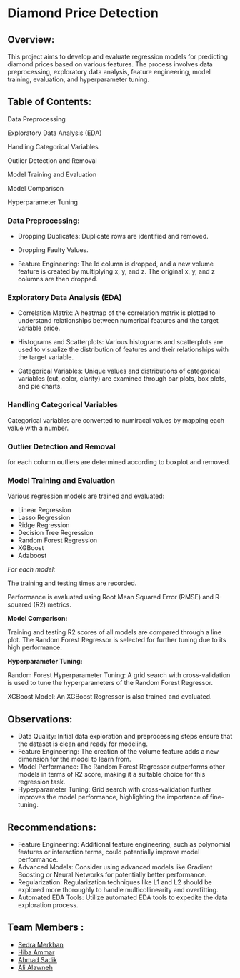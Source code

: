 # Diamond Price Detection

## Overview:

This project aims to develop and evaluate regression models for predicting diamond prices
based on various features. The process involves data preprocessing, exploratory data analysis, feature engineering, model training, evaluation, and hyperparameter tuning.

## Table of Contents:

Data Preprocessing

Exploratory Data Analysis (EDA)

Handling Categorical Variables

Outlier Detection and Removal

Model Training and Evaluation

Model Comparison

Hyperparameter Tuning

### Data Preprocessing:

- Dropping Duplicates: Duplicate rows are identified and removed.

- Dropping Faulty Values.

- Feature Engineering: The Id column is dropped, and a new volume feature is created by multiplying x, y, and z. The original x, y, and z columns are then dropped.

### Exploratory Data Analysis (EDA)

- Correlation Matrix: A heatmap of the correlation matrix is plotted to understand relationships between numerical features and the target variable price.

- Histograms and Scatterplots: Various histograms and scatterplots are used to visualize the distribution of features and their relationships with the target variable.

- Categorical Variables: Unique values and distributions of categorical variables (cut, color, clarity) are examined through bar plots, box plots, and pie charts.

### Handling Categorical Variables

Categorical variables are converted to numiracal values by mapping each value with a number.

### Outlier Detection and Removal

for each column outliers are determined according to boxplot and removed.

### Model Training and Evaluation

Various regression models are trained and evaluated:

- Linear Regression
- Lasso Regression
- Ridge Regression
- Decision Tree Regression
- Random Forest Regression
- XGBoost
- Adaboost

*For each model:*

The training and testing times are recorded.

Performance is evaluated using Root Mean Squared Error (RMSE) and R-squared (R2) metrics.

**Model Comparison:**

Training and testing R2 scores of all models are compared through a line plot. The Random Forest Regressor is selected for further tuning due to its high performance.

**Hyperparameter Tuning:**

Random Forest Hyperparameter Tuning: A grid search with cross-validation is used to tune the hyperparameters of the Random Forest Regressor.

XGBoost Model: An XGBoost Regressor is also trained and evaluated.

## Observations:
- Data Quality: Initial data exploration and preprocessing steps ensure that the dataset is clean and ready for modeling.
- Feature Engineering: The creation of the volume feature adds a new dimension for the model to learn from.
- Model Performance: The Random Forest Regressor outperforms other models in terms of R2 score, making it a suitable choice for this regression task.
- Hyperparameter Tuning: Grid search with cross-validation further improves the model performance, highlighting the importance of fine-tuning.

## Recommendations:
- Feature Engineering: Additional feature engineering, such as polynomial features or interaction terms, could potentially improve model performance.
- Advanced Models: Consider using advanced models like Gradient Boosting or Neural Networks for potentially better performance.
- Regularization: Regularization techniques like L1 and L2 should be explored more thoroughly to handle multicollinearity and overfitting.
- Automated EDA Tools: Utilize automated EDA tools to expedite the data exploration process.

## Team Members : 
* [Sedra Merkhan](https://github.com/sedramerkhan)
* [Hiba Ammar](https://github.com/Hiba-Ammar)
* [Ahmad Sadik](https://github.com/AhmadSadik1)
* [Ali Alawneh](https://github.com/alikd99)
